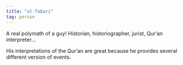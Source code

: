 ```yaml
---
title: "al-Tabari"
tag: person
---
```


A real polymath of a guy! Historian, historiographer, jurist, Qur’an interpreter…

His interpretations of the Qur’an are great because he provides several different version of events.